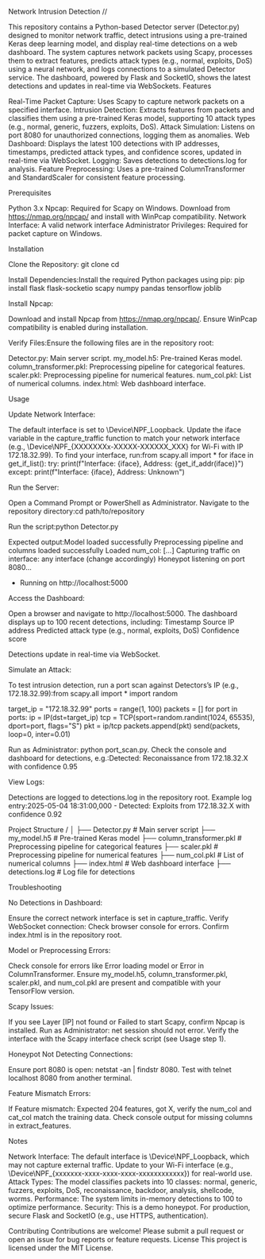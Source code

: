 Network Intrusion Detection //

This repository contains a Python-based Detector server (Detector.py) designed to monitor network traffic, detect intrusions using a pre-trained Keras deep learning model, and display real-time detections on a web dashboard. The system captures network packets using Scapy, processes them to extract features, predicts attack types (e.g., normal, exploits, DoS) using a neural network, and logs connections to a simulated Detector service. The dashboard, powered by Flask and SocketIO, shows the latest detections and updates in real-time via WebSockets.
Features

Real-Time Packet Capture: Uses Scapy to capture network packets on a specified interface.
Intrusion Detection: Extracts features from packets and classifies them using a pre-trained Keras model, supporting 10 attack types (e.g., normal, generic, fuzzers, exploits, DoS).
Attack Simulation: Listens on port 8080 for unauthorized connections, logging them as anomalies.
Web Dashboard: Displays the latest 100 detections with IP addresses, timestamps, predicted attack types, and confidence scores, updated in real-time via WebSocket.
Logging: Saves detections to detections.log for analysis.
Feature Preprocessing: Uses a pre-trained ColumnTransformer and StandardScaler for consistent feature processing.

Prerequisites

Python 3.x
Npcap: Required for Scapy on Windows. Download from https://nmap.org/npcap/ and install with WinPcap compatibility.
Network Interface: A valid network interface 
Administrator Privileges: Required for packet capture on Windows.

Installation

Clone the Repository:
git clone <repository-url>
cd <repository-name>


Install Dependencies:Install the required Python packages using pip:
pip install flask flask-socketio scapy numpy pandas tensorflow joblib


Install Npcap:

Download and install Npcap from https://nmap.org/npcap/.
Ensure WinPcap compatibility is enabled during installation.


Verify Files:Ensure the following files are in the repository root:

Detector.py: Main server script.
my_model.h5: Pre-trained Keras model.
column_transformer.pkl: Preprocessing pipeline for categorical features.
scaler.pkl: Preprocessing pipeline for numerical features.
num_col.pkl: List of numerical columns.
index.html: Web dashboard interface.



Usage

Update Network Interface:

The default interface is set to \Device\NPF_Loopback. Update the iface variable in the capture_traffic function to match your network interface (e.g., \Device\NPF_{XXXXXXXx-XXXXX-XXXXXX_XXX} for Wi-Fi with IP 172.18.32.99).
To find your interface, run:from scapy.all import *
for iface in get_if_list():
    try:
        print(f"Interface: {iface}, Address: {get_if_addr(iface)}")
    except:
        print(f"Interface: {iface}, Address: Unknown")




Run the Server:

Open a Command Prompt or PowerShell as Administrator.
Navigate to the repository directory:cd path/to/repository


Run the script:python Detector.py


Expected output:Model loaded successfully
Preprocessing pipeline and columns loaded successfully
Loaded num_col: [...]
Capturing traffic on interface: any interface (change accordingly)
Honeypot listening on port 8080...
* Running on http://localhost:5000




Access the Dashboard:

Open a browser and navigate to http://localhost:5000.
The dashboard displays up to 100 recent detections, including:
Timestamp
Source IP address
Predicted attack type (e.g., normal, exploits, DoS)
Confidence score


Detections update in real-time via WebSocket.


Simulate an Attack:

To test intrusion detection, run a port scan against Detectors’s IP (e.g., 172.18.32.99):from scapy.all import *
import random

target_ip = "172.18.32.99"
ports = range(1, 100)
packets = []
for port in ports:
    ip = IP(dst=target_ip)
    tcp = TCP(sport=random.randint(1024, 65535), dport=port, flags="S")
    pkt = ip/tcp
    packets.append(pkt)
send(packets, loop=0, inter=0.01)


Run as Administrator: python port_scan.py.
Check the console and dashboard for detections, e.g.:Detected: Reconaissance from 172.18.32.X with confidence 0.95




View Logs:

Detections are logged to detections.log in the repository root.
Example log entry:2025-05-04 18:31:00,000 - Detected: Exploits from 172.18.32.X with confidence 0.92





Project Structure
<repository-name>/
│
├── Detector.py         # Main server script
├── my_model.h5                # Pre-trained Keras model
├── column_transformer.pkl     # Preprocessing pipeline for categorical features
├── scaler.pkl                 # Preprocessing pipeline for numerical features
├── num_col.pkl                # List of numerical columns
├── index.html                 # Web dashboard interface
├── detections.log             # Log file for detections

Troubleshooting

No Detections in Dashboard:

Ensure the correct network interface is set in capture_traffic.
Verify WebSocket connection: Check browser console for errors.
Confirm index.html is in the repository root.


Model or Preprocessing Errors:

Check console for errors like Error loading model or Error in ColumnTransformer.
Ensure my_model.h5, column_transformer.pkl, scaler.pkl, and num_col.pkl are present and compatible with your TensorFlow version.


Scapy Issues:

If you see Layer [IP] not found or Failed to start Scapy, confirm Npcap is installed.
Run as Administrator: net session should not error.
Verify the interface with the Scapy interface check script (see Usage step 1).


Honeypot Not Detecting Connections:

Ensure port 8080 is open: netstat -an | findstr 8080.
Test with telnet localhost 8080 from another terminal.


Feature Mismatch Errors:

If Feature mismatch: Expected 204 features, got X, verify the num_col and cat_col match the training data.
Check console output for missing columns in extract_features.



Notes

Network Interface: The default interface is \Device\NPF_Loopback, which may not capture external traffic. Update to your Wi-Fi interface (e.g., \Device\NPF_{xxxxxxx-xxxx-xxxx-xxxx-xxxxxxxxxxxx}) for real-world use.
Attack Types: The model classifies packets into 10 classes: normal, generic, fuzzers, exploits, DoS, reconaissance, backdoor, analysis, shellcode, worms.
Performance: The system limits in-memory detections to 100 to optimize performance.
Security: This is a demo honeypot. For production, secure Flask and SocketIO (e.g., use HTTPS, authentication).

Contributing
Contributions are welcome! Please submit a pull request or open an issue for bug reports or feature requests.
License
This project is licensed under the MIT License.
